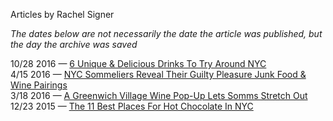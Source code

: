 Articles by Rachel Signer

*The dates below are not necessarily the date the article was published, but the day the archive was saved*

10/28 2016 — [6 Unique &amp; Delicious Drinks To Try Around NYC](https://web.archive.org/web/20161028104526/http://gothamist.com/2016/10/27/best_unique_drinks_nyc.php)  
4/15 2016 — [NYC Sommeliers Reveal Their Guilty Pleasure Junk Food &amp; Wine Pairings](https://web.archive.org/web/20160415144945/http://gothamist.com/2016/04/14/nyc_sommeliers_pairings.php)  
3/18 2016 — [A Greenwich Village Wine Pop-Up Lets Somms Stretch Out](https://web.archive.org/web/20160318064909/http://gothamist.com/2016/03/17/wine_pop-up_greenwich_project.php)  
12/23 2015 — [The 11 Best Places For Hot Chocolate In NYC](https://web.archive.org/web/20151223092314/http://gothamist.com/2015/12/22/best_hot_chocolate_nyc.php)  
